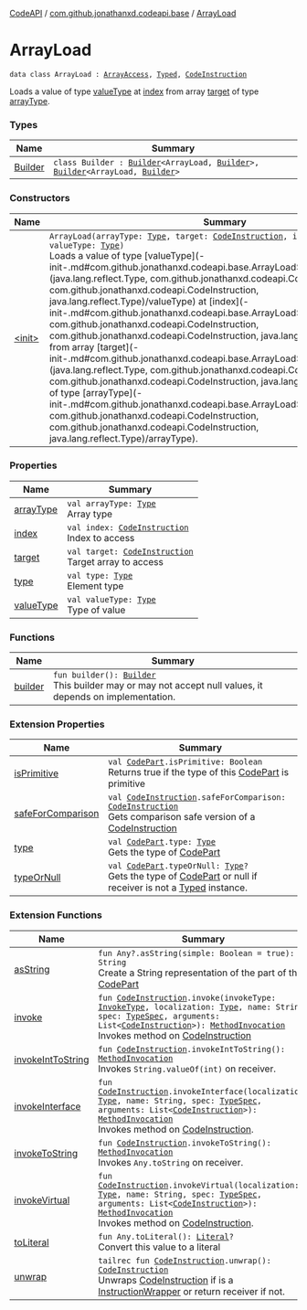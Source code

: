 [CodeAPI](../../index.md) / [com.github.jonathanxd.codeapi.base](../index.md) / [ArrayLoad](.)

# ArrayLoad

`data class ArrayLoad : `[`ArrayAccess`](../-array-access/index.md)`, `[`Typed`](../-typed/index.md)`, `[`CodeInstruction`](../../com.github.jonathanxd.codeapi/-code-instruction.md)

Loads a value of type [valueType](value-type.md) at [index](--index--.md) from array [target](target.md) of type [arrayType](array-type.md).

### Types

| Name | Summary |
|---|---|
| [Builder](-builder/index.md) | `class Builder : `[`Builder`](../-array-access/-builder/index.md)`<ArrayLoad, `[`Builder`](-builder/index.md)`>, `[`Builder`](../-typed/-builder/index.md)`<ArrayLoad, `[`Builder`](-builder/index.md)`>` |

### Constructors

| Name | Summary |
|---|---|
| [&lt;init&gt;](-init-.md) | `ArrayLoad(arrayType: `[`Type`](http://docs.oracle.com/javase/6/docs/api/java/lang/reflect/Type.html)`, target: `[`CodeInstruction`](../../com.github.jonathanxd.codeapi/-code-instruction.md)`, index: `[`CodeInstruction`](../../com.github.jonathanxd.codeapi/-code-instruction.md)`, valueType: `[`Type`](http://docs.oracle.com/javase/6/docs/api/java/lang/reflect/Type.html)`)`<br>Loads a value of type [valueType](-init-.md#com.github.jonathanxd.codeapi.base.ArrayLoad$<init>(java.lang.reflect.Type, com.github.jonathanxd.codeapi.CodeInstruction, com.github.jonathanxd.codeapi.CodeInstruction, java.lang.reflect.Type)/valueType) at [index](-init-.md#com.github.jonathanxd.codeapi.base.ArrayLoad$<init>(java.lang.reflect.Type, com.github.jonathanxd.codeapi.CodeInstruction, com.github.jonathanxd.codeapi.CodeInstruction, java.lang.reflect.Type)/index) from array [target](-init-.md#com.github.jonathanxd.codeapi.base.ArrayLoad$<init>(java.lang.reflect.Type, com.github.jonathanxd.codeapi.CodeInstruction, com.github.jonathanxd.codeapi.CodeInstruction, java.lang.reflect.Type)/target) of type [arrayType](-init-.md#com.github.jonathanxd.codeapi.base.ArrayLoad$<init>(java.lang.reflect.Type, com.github.jonathanxd.codeapi.CodeInstruction, com.github.jonathanxd.codeapi.CodeInstruction, java.lang.reflect.Type)/arrayType). |

### Properties

| Name | Summary |
|---|---|
| [arrayType](array-type.md) | `val arrayType: `[`Type`](http://docs.oracle.com/javase/6/docs/api/java/lang/reflect/Type.html)<br>Array type |
| [index](--index--.md) | `val index: `[`CodeInstruction`](../../com.github.jonathanxd.codeapi/-code-instruction.md)<br>Index to access |
| [target](target.md) | `val target: `[`CodeInstruction`](../../com.github.jonathanxd.codeapi/-code-instruction.md)<br>Target array to access |
| [type](type.md) | `val type: `[`Type`](http://docs.oracle.com/javase/6/docs/api/java/lang/reflect/Type.html)<br>Element type |
| [valueType](value-type.md) | `val valueType: `[`Type`](http://docs.oracle.com/javase/6/docs/api/java/lang/reflect/Type.html)<br>Type of value |

### Functions

| Name | Summary |
|---|---|
| [builder](builder.md) | `fun builder(): `[`Builder`](-builder/index.md)<br>This builder may or may not accept null values, it depends on implementation. |

### Extension Properties

| Name | Summary |
|---|---|
| [isPrimitive](../../com.github.jonathanxd.codeapi.util/is-primitive.md) | `val `[`CodePart`](../../com.github.jonathanxd.codeapi/-code-part/index.md)`.isPrimitive: Boolean`<br>Returns true if the type of this [CodePart](../../com.github.jonathanxd.codeapi/-code-part/index.md) is primitive |
| [safeForComparison](../../com.github.jonathanxd.codeapi.util/safe-for-comparison.md) | `val `[`CodeInstruction`](../../com.github.jonathanxd.codeapi/-code-instruction.md)`.safeForComparison: `[`CodeInstruction`](../../com.github.jonathanxd.codeapi/-code-instruction.md)<br>Gets comparison safe version of a [CodeInstruction](../../com.github.jonathanxd.codeapi/-code-instruction.md) |
| [type](../../com.github.jonathanxd.codeapi.util/type.md) | `val `[`CodePart`](../../com.github.jonathanxd.codeapi/-code-part/index.md)`.type: `[`Type`](http://docs.oracle.com/javase/6/docs/api/java/lang/reflect/Type.html)<br>Gets the type of [CodePart](../../com.github.jonathanxd.codeapi/-code-part/index.md) |
| [typeOrNull](../../com.github.jonathanxd.codeapi.util/type-or-null.md) | `val `[`CodePart`](../../com.github.jonathanxd.codeapi/-code-part/index.md)`.typeOrNull: `[`Type`](http://docs.oracle.com/javase/6/docs/api/java/lang/reflect/Type.html)`?`<br>Gets the type of [CodePart](../../com.github.jonathanxd.codeapi/-code-part/index.md) or null if receiver is not a [Typed](../-typed/index.md) instance. |

### Extension Functions

| Name | Summary |
|---|---|
| [asString](../../com.github.jonathanxd.codeapi.util/kotlin.-any/as-string.md) | `fun Any?.asString(simple: Boolean = true): String`<br>Create a String representation of the part of this [CodePart](../../com.github.jonathanxd.codeapi/-code-part/index.md) |
| [invoke](../../com.github.jonathanxd.codeapi.factory/invoke.md) | `fun `[`CodeInstruction`](../../com.github.jonathanxd.codeapi/-code-instruction.md)`.invoke(invokeType: `[`InvokeType`](../-invoke-type/index.md)`, localization: `[`Type`](http://docs.oracle.com/javase/6/docs/api/java/lang/reflect/Type.html)`, name: String, spec: `[`TypeSpec`](../-type-spec/index.md)`, arguments: List<`[`CodeInstruction`](../../com.github.jonathanxd.codeapi/-code-instruction.md)`>): `[`MethodInvocation`](../-method-invocation/index.md)<br>Invokes method on [CodeInstruction](../../com.github.jonathanxd.codeapi/-code-instruction.md) |
| [invokeIntToString](../../com.github.jonathanxd.codeapi.helper/invoke-int-to-string.md) | `fun `[`CodeInstruction`](../../com.github.jonathanxd.codeapi/-code-instruction.md)`.invokeIntToString(): `[`MethodInvocation`](../-method-invocation/index.md)<br>Invokes `String.valueOf(int)` on receiver. |
| [invokeInterface](../../com.github.jonathanxd.codeapi.factory/invoke-interface.md) | `fun `[`CodeInstruction`](../../com.github.jonathanxd.codeapi/-code-instruction.md)`.invokeInterface(localization: `[`Type`](http://docs.oracle.com/javase/6/docs/api/java/lang/reflect/Type.html)`, name: String, spec: `[`TypeSpec`](../-type-spec/index.md)`, arguments: List<`[`CodeInstruction`](../../com.github.jonathanxd.codeapi/-code-instruction.md)`>): `[`MethodInvocation`](../-method-invocation/index.md)<br>Invokes method on [CodeInstruction](../../com.github.jonathanxd.codeapi/-code-instruction.md). |
| [invokeToString](../../com.github.jonathanxd.codeapi.helper/invoke-to-string.md) | `fun `[`CodeInstruction`](../../com.github.jonathanxd.codeapi/-code-instruction.md)`.invokeToString(): `[`MethodInvocation`](../-method-invocation/index.md)<br>Invokes `Any.toString` on receiver. |
| [invokeVirtual](../../com.github.jonathanxd.codeapi.factory/invoke-virtual.md) | `fun `[`CodeInstruction`](../../com.github.jonathanxd.codeapi/-code-instruction.md)`.invokeVirtual(localization: `[`Type`](http://docs.oracle.com/javase/6/docs/api/java/lang/reflect/Type.html)`, name: String, spec: `[`TypeSpec`](../-type-spec/index.md)`, arguments: List<`[`CodeInstruction`](../../com.github.jonathanxd.codeapi/-code-instruction.md)`>): `[`MethodInvocation`](../-method-invocation/index.md)<br>Invokes method on [CodeInstruction](../../com.github.jonathanxd.codeapi/-code-instruction.md). |
| [toLiteral](../../com.github.jonathanxd.codeapi.util.conversion/kotlin.-any/to-literal.md) | `fun Any.toLiteral(): `[`Literal`](../../com.github.jonathanxd.codeapi.literal/-literal/index.md)`?`<br>Convert this value to a literal |
| [unwrap](../../com.github.jonathanxd.codeapi.util/unwrap.md) | `tailrec fun `[`CodeInstruction`](../../com.github.jonathanxd.codeapi/-code-instruction.md)`.unwrap(): `[`CodeInstruction`](../../com.github.jonathanxd.codeapi/-code-instruction.md)<br>Unwraps [CodeInstruction](../../com.github.jonathanxd.codeapi/-code-instruction.md) if is a [InstructionWrapper](#) or return receiver if not. |

